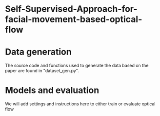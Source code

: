 # Self-Supervised-Approach-for-facial-movement-based-optical-flow

# Data generation
The source code and functions used to generate the data based on the paper are found in "dataset_gen.py".

# Models and evaluation
We will add settings and instructions here to either train or evaluate optical flow
